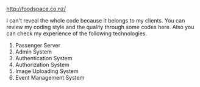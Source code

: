 http://foodspace.co.nz/

I can't reveal the whole code because it belongs to my clients. You can review my coding style and the quality through some codes here. Also you can check my experience of the following technologies.

1. Passenger Server
2. Admin System
3. Authentication System
4. Authorization System
5. Image Uploading System
6. Event Management System
